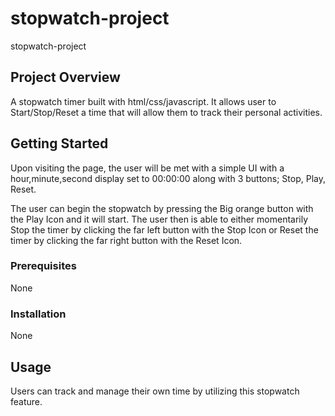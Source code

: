 # stopwatch-project
 stopwatch-project

## Project Overview
A stopwatch timer built with html/css/javascript.
It allows user to Start/Stop/Reset a time that will allow them to track their personal activities.

## Getting Started
Upon visiting the page, the user will be met with a simple UI with a hour,minute,second display set to 00:00:00 along with 3 buttons; Stop, Play, Reset.

The user can begin the stopwatch by pressing the Big orange button with the Play Icon and it will start.
The user then is able to either momentarily Stop the timer by clicking the far left button with the Stop Icon or Reset the timer by clicking the far right button with the Reset Icon.

### Prerequisites 
None

### Installation
None

## Usage
Users can track and manage their own time by utilizing this stopwatch feature.